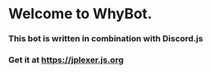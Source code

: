 # Welcome to WhyBot.

### This bot is written in combination with Discord.js
### Get it at https://jplexer.js.org
